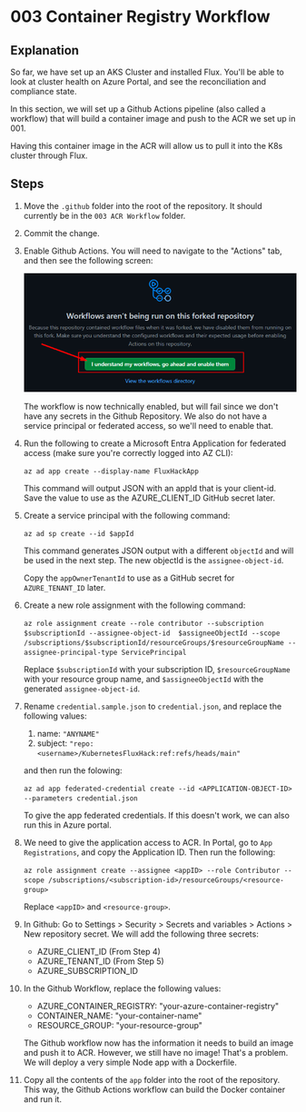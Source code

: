 # 003 Container Registry Workflow

## Explanation

So far, we have set up an AKS Cluster and installed Flux. You'll be able to look at cluster health on Azure Portal, and see the reconciliation and compliance state.

In this section, we will set up a Github Actions pipeline (also called a workflow) that will build a container image and push to the ACR we set up in 001.

Having this container image in the ACR will allow us to pull it into the K8s cluster through Flux.

## Steps

1. Move the `.github` folder into the root of the repository. It should currently be in the `003 ACR Workflow` folder.
2. Commit the change.
3. Enable Github Actions. You will need to navigate to the "Actions" tab, and then see the following screen:

    ![Workflow Image](../Images/workflow%20image.png)

    The workflow is now technically enabled, but will fail since we don't have any secrets in the Github Repository. We also do not have a service principal or federated access, so we'll need to enable that.

4. Run the following to create a Microsoft Entra Application for federated access (make sure you're correctly logged into AZ CLI):

    `az ad app create --display-name FluxHackApp`

    This command will output JSON with an appId that is your client-id. Save the value to use as the AZURE_CLIENT_ID GitHub secret later.

5. Create a service principal with the following command:

    `az ad sp create --id $appId`

    This command generates JSON output with a different `objectId` and will be used in the next step. The new objectId is the `assignee-object-id`.

    Copy the `appOwnerTenantId` to use as a GitHub secret for `AZURE_TENANT_ID` later.

6. Create a new role assignment with the following command:

    `az role assignment create --role contributor --subscription $subscriptionId --assignee-object-id  $assigneeObjectId --scope /subscriptions/$subscriptionId/resourceGroups/$resourceGroupName --assignee-principal-type ServicePrincipal`

    Replace `$subscriptionId` with your subscription ID, `$resourceGroupName` with your resource group name, and `$assigneeObjectId` with the generated `assignee-object-id`.

7. Rename `credential.sample.json` to `credential.json`, and replace the following values:

    1. name: `"ANYNAME"`
    2. subject: `"repo:<username>/KubernetesFluxHack:ref:refs/heads/main"`

    and then run the folowing:

    `az ad app federated-credential create --id <APPLICATION-OBJECT-ID> --parameters credential.json`

    To give the app federated credentials. If this doesn't work, we can also run this in Azure portal.

8. We need to give the application access to ACR. In Portal, go to `App Registrations`, and copy the Application ID. Then run the following:

    `az role assignment create --assignee <appID> --role Contributor --scope /subscriptions/<subscription-id>/resourceGroups/<resource-group>`

    Replace `<appID>` and `<resource-group>`.

9. In Github: Go to Settings > Security > Secrets and variables > Actions > New repository secret. We will add the following three secrets:
    - AZURE_CLIENT_ID (From Step 4)
    - AZURE_TENANT_ID (From Step 5)
    - AZURE_SUBSCRIPTION_ID

10. In the Github Workflow, replace the following values:
    - AZURE_CONTAINER_REGISTRY: "your-azure-container-registry"
    - CONTAINER_NAME: "your-container-name"
    - RESOURCE_GROUP: "your-resource-group"

    The Github workflow now has the information it needs to build an image and push it to ACR. However, we still have no image! That's a problem. We will deploy a very simple Node app with a Dockerfile.

11. Copy all the contents of the `app` folder into the root of the repository. This way, the Github Actions workflow can build the Docker container and run it.
